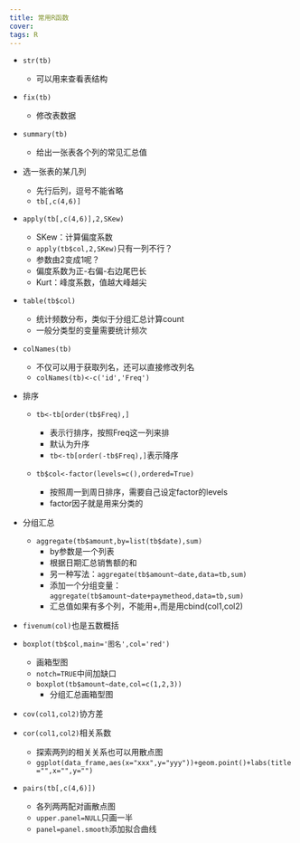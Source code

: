 ```yaml
---
title: 常用R函数
cover: 
tags: R
---
```

- `str(tb)`
  - 可以用来查看表结构
- `fix(tb)`
  - 修改表数据
- `summary(tb)`
  - 给出一张表各个列的常见汇总值

- 选一张表的某几列
  - 先行后列，逗号不能省略
  - `tb[,c(4,6)]`

- `apply(tb[,c(4,6)],2,SKew)`
  - SKew：计算偏度系数
  - `apply(tb$col,2,SKew)`只有一列不行？
  - 参数由2变成1呢？
  - 偏度系数为正-右偏-右边尾巴长
  - Kurt：峰度系数，值越大峰越尖

- `table(tb$col)`
  - 统计频数分布，类似于分组汇总计算count
  - 一般分类型的变量需要统计频次

- `colNames(tb)`
  - 不仅可以用于获取列名，还可以直接修改列名
  - `colNames(tb)<-c('id','Freq') `

- 排序
  - `tb<-tb[order(tb$Freq),]`
    -  表示行排序，按照Freq这一列来排
    -  默认为升序
    -  `tb<-tb[order(-tb$Freq),]`表示降序   

  - `tb$col<-factor(levels=c(),ordered=True)`
    - 按照周一到周日排序，需要自己设定factor的levels
    - factor因子就是用来分类的

- 分组汇总
  - `aggregate(tb$amount,by=list(tb$date),sum)`
    - by参数是一个列表 
    - 根据日期汇总销售额的和
    - 另一种写法：`aggregate(tb$amount~date,data=tb,sum)`
    - 添加一个分组变量：`aggregate(tb$amount~date+paymetheod,data=tb,sum)`
    - 汇总值如果有多个列，不能用+,而是用cbind(col1,col2)

- `fivenum(col)`也是五数概括

- `boxplot(tb$col,main='图名',col='red')`
  - 画箱型图
  - `notch=TRUE`中间加缺口
  - `boxplot(tb$amount~date,col=c(1,2,3))`
    - 分组汇总画箱型图

- `cov(col1,col2)`协方差
  
- `cor(col1,col2)`相关系数
  - 探索两列的相关关系也可以用散点图
  - `ggplot(data_frame,aes(x="xxx",y="yyy"))+geom.point()+labs(title="",x="",y="")`

- `pairs(tb[,c(4,6)])`
  - 各列两两配对画散点图
  - `upper.panel=NULL`只画一半
  - `panel=panel.smooth`添加拟合曲线


